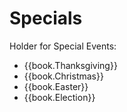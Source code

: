 # Specials

Holder for Special Events:

- {{book.Thanksgiving}}
- {{book.Christmas}}
- {{book.Easter}}
- {{book.Election}}
